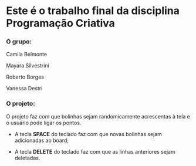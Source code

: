 <h1>Este é o trabalho final da disciplina Programação Criativa</h1>


<h3>O grupo:</h3>

Camila Belmonte

Mayara Silvestrini

Roberto Borges

Vanessa Destri


<h3>O projeto:</h3>

O projeto faz com que bolinhas sejam randomicamente acrescentas à tela e o usuário pode ligar os pontos.

- A tecla **SPACE** do teclado faz com que novas bolinhas sejam adicionadas ao board;

- A tecla **DELETE** do teclado faz com que as linhas anteriores sejam deletadas.
